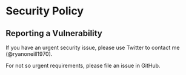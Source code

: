 # Security Policy

## Reporting a Vulnerability

If you have an urgent security issue, please use Twitter to contact me (@ryanoneill1970).

For not so urgent requirements, please file an issue in GitHub.
